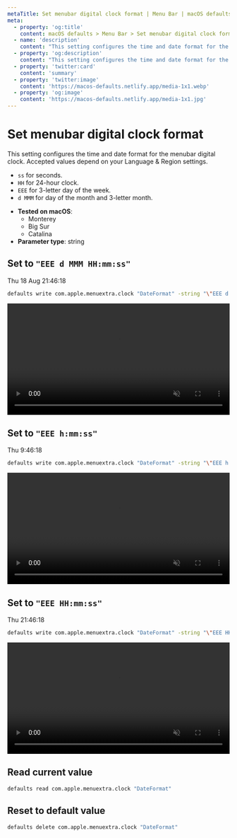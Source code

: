 ```yaml
---
metaTitle: Set menubar digital clock format | Menu Bar | macOS defaults
meta:
  - property: 'og:title'
    content: macOS defaults > Menu Bar > Set menubar digital clock format
  - name: 'description'
    content: "This setting configures the time and date format for the menubar digital clock.\nAccepted values depend on your Language & Region settings.\n\n- `ss` for seconds.\n- `HH` for 24-hour clock.\n- `EEE` for 3-letter day of the week.\n- `d MMM` for day of the month and 3-letter month.\n"
  - property: 'og:description'
    content: "This setting configures the time and date format for the menubar digital clock.\nAccepted values depend on your Language & Region settings.\n\n- `ss` for seconds.\n- `HH` for 24-hour clock.\n- `EEE` for 3-letter day of the week.\n- `d MMM` for day of the month and 3-letter month.\n"
  - property: 'twitter:card'
    content: 'summary'
  - property: 'twitter:image'
    content: 'https://macos-defaults.netlify.app/media-1x1.webp'
  - property: 'og:image'
    content: 'https://macos-defaults.netlify.app/media-1x1.jpg'
---
```


# Set menubar digital clock format

This setting configures the time and date format for the menubar digital clock.
Accepted values depend on your Language & Region settings.

- `ss` for seconds.
- `HH` for 24-hour clock.
- `EEE` for 3-letter day of the week.
- `d MMM` for day of the month and 3-letter month.

<!-- break lists -->

- **Tested on macOS**:
  - Monterey
  - Big Sur
  - Catalina
- **Parameter type**: string

## Set to `"EEE d MMM HH:mm:ss"`

Thu 18 Aug 21:46:18

```bash
defaults write com.apple.menuextra.clock "DateFormat" -string "\"EEE d MMM HH:mm:ss\""
```

<video autoplay loop muted playsinline width="727" height="40" style="max-width: 100%; height: auto">
  <source src="./images/DateFormat/EEE_d_MMM_HH.mm.ss.mp4" type="video/mp4">
  Example output with value set to "EEE d MMM HH:mm:ss"
</video>

## Set to `"EEE h:mm:ss"`

Thu 9:46:18

```bash
defaults write com.apple.menuextra.clock "DateFormat" -string "\"EEE h:mm:ss\""
```

<video autoplay loop muted playsinline width="727" height="40" style="max-width: 100%; height: auto">
  <source src="./images/DateFormat/EEE_h.mm.ss.mp4" type="video/mp4">
  Example output with value set to "EEE h:mm:ss"
</video>

## Set to `"EEE HH:mm:ss"`

Thu 21:46:18

```bash
defaults write com.apple.menuextra.clock "DateFormat" -string "\"EEE HH:mm:ss\""
```

<video autoplay loop muted playsinline width="727" height="40" style="max-width: 100%; height: auto">
  <source src="./images/DateFormat/EEE_HH.mm.ss.mp4" type="video/mp4">
  Example output with value set to "EEE HH:mm:ss"
</video>

## Read current value

```bash
defaults read com.apple.menuextra.clock "DateFormat"
```

## Reset to default value

```bash
defaults delete com.apple.menuextra.clock "DateFormat"
```
